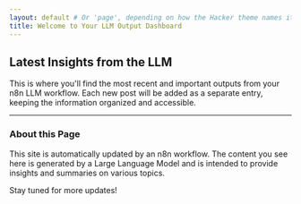 ```yaml
---
layout: default # Or 'page', depending on how the Hacker theme names its basic page layout
title: Welcome to Your LLM Output Dashboard
---
```


## Latest Insights from the LLM

This is where you'll find the most recent and important outputs from your n8n LLM workflow.
Each new post will be added as a separate entry, keeping the information organized and accessible.

---

### About this Page

This site is automatically updated by an n8n workflow. The content you see here is generated by a Large Language Model and is intended to provide insights and summaries on various topics.

Stay tuned for more updates!
